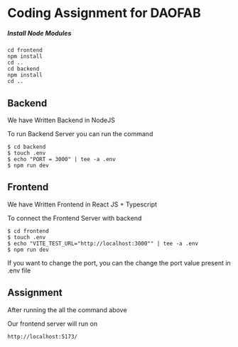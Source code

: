 # Coding Assignment for DAOFAB

##### Install Node Modules

```
cd frontend
npm install
cd ..
cd backend
npm install
cd ..
```

## Backend

We have Written Backend in NodeJS

To run Backend Server you can run the command

```
$ cd backend
$ touch .env
$ echo "PORT = 3000" | tee -a .env
$ npm run dev
```


## Frontend

We have Written Frontend in React JS + Typescript

To connect the Frontend Server with backend 
```
$ cd frontend
$ touch .env
$ echo "VITE_TEST_URL="http://localhost:3000"" | tee -a .env
$ npm run dev
```
If you want to change the port, you can the change the port value present in .env file

## Assignment

After running the all the command above

Our frontend server will run on 
```
http://localhost:5173/
```
